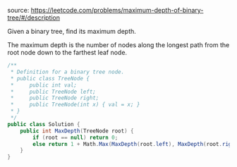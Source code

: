 source: https://leetcode.com/problems/maximum-depth-of-binary-tree/#/description

Given a binary tree, find its maximum depth.

The maximum depth is the number of nodes along the longest path from the root node down to the farthest leaf node.

```c#
/**
 * Definition for a binary tree node.
 * public class TreeNode {
 *     public int val;
 *     public TreeNode left;
 *     public TreeNode right;
 *     public TreeNode(int x) { val = x; }
 * }
 */
public class Solution {
    public int MaxDepth(TreeNode root) {
        if (root == null) return 0;
        else return 1 + Math.Max(MaxDepth(root.left), MaxDepth(root.right));
    }
}
```
